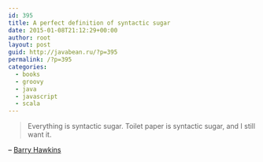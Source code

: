 ```yaml
---
id: 395
title: A perfect definition of syntactic sugar
date: 2015-01-08T21:12:29+00:00
author: root
layout: post
guid: http://javabean.ru/?p=395
permalink: /?p=395
categories:
  - books
  - groovy
  - java
  - javascript
  - scala
---
```

> Everything is syntactic sugar. Toilet paper is syntactic sugar, and I still want it.

– <a href="http://barryhawkins.com/blog/java-posse-roundup-2007-day-4/" target="_blank">Barry Hawkins </a>